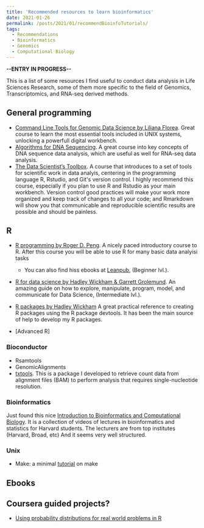 ```yaml
---
title: 'Recommended resources to learn bioinformatics'
date: 2021-01-26
permalink: /posts/2021/01/recommendBioinfoTutorials/
tags:
  - Recommendations
  - Bioinformatics
  - Genomics
  - Computational Biology
---
```


**--ENTRY IN PROGRESS--**

This is a list of some resources I find useful to 
conduct data analysis in Life Sciences Research,
some of them more specific to the field of Genomics,
Transcriptomics, and RNA-seq derived methods. 

## General programming

- [Command Line Tools for Genomic Data Science by Liliana Florea](https://www.coursera.org/learn/genomic-tools).
Great course to learn the most essential tools included in UNIX systems, unlocking a powerfull digital workbench.
- [Algorithms for DNA Sequencing](https://www.coursera.org/learn/dna-sequencing). A great course into key concepts
of DNA sequence data analysis, which are useful as well for RNA-seq data analysis.
- [The Data Scientist’s Toolbox](https://www.coursera.org/learn/data-scientists-tools#syllabus). 
A course that introduces to a set of tools for scientific work in data analyis,
centering in the programming language R, Rstudio, and Git's version control.
 I highly recommend this course, 
especially if you plan to use R and Rstudio as your main workbench.
 Version control good practices will make your work more organized
and keep track of changes to all your code; and Rmarkdown will show you that communicable and reproducible 
scientific results are possible and should be painless.

## R

- [R programming by Roger D. Peng](https://www.coursera.org/learn/r-programming). A 
nicely paced introductory course to R. After this course you will be able to use R
for many basic data analyisi tasks
  + You can also find hiss ebooks at [Leanpub](https://leanpub.com/rprogramming), (Beginner lvl.).
- [R for data science by Hadley Wickham & Garrett Grolemund](https://r4ds.had.co.nz/index.html). 
An amazing guide on how to explore, manipulate, program, model, and communicate for Data Science, (Intermediate lvl.).

- [R packages by Hadley Wickham](https://r-pkgs.org/index.html) A great practical reference 
to creating R packages using the R package devtools. It has been the main source of help to develop 
my R packages.

- [Advanced R]
### Bioconductor

- Rsamtools
- GenomicAlignments
- [txtools](https://github.com/AngelCampos/txtools/). This is a package I 
developed to retrieve count data from alignment files (BAM) to perform
analysis that requires single-nucleotide resolution.


### Bioinformatics

Just found this nice [Introduction to Bioinformatics and Computational Biology](https://liulab-dfci.github.io/bioinfo-combio/). 
It is a collection of videos of lectures in bioinformatics and statistics for Harvard students.
The lecturers are from top institutes (Harvard, Broad, etc) And it seems very well structured.

### Unix

- Make: a minimal [tutorial](https://kbroman.org/minimal_make/) on make

## Ebooks



## Coursera guided projects?

- [Using probability distributions for real world problems in R](https://www.coursera.org/projects/probability-distributions-real-world-problems-r)